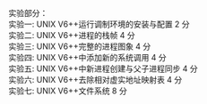 实验部分：<br>
实验一: UNIX V6++运行调制环境的安装与配置 2 分<br>
实验二: UNIX V6++进程的栈帧 4 分<br>
实验三: UNIX V6++完整的进程图象 4 分<br>
实验四: UNIX V6++中添加新的系统调用 4 分<br>
实验五: UNIX V6++中新进程创建与父子进程同步 4 分<br>
实验六: UNIX V6++去除相对虚实地址映射表 4 分<br>
实验七: UNIX V6++文件系统 8 分<br>
